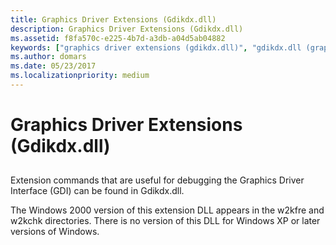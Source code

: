 ```yaml
---
title: Graphics Driver Extensions (Gdikdx.dll)
description: Graphics Driver Extensions (Gdikdx.dll)
ms.assetid: f8fa570c-e225-4b7d-a3db-a04d5ab04882
keywords: ["graphics driver extensions (gdikdx.dll)", "gdikdx.dll (graphics driver extensions)", "extensions, graphics driver"]
ms.author: domars
ms.date: 05/23/2017
ms.localizationpriority: medium
---
```


# Graphics Driver Extensions (Gdikdx.dll)


## <span id="ddk_graphics_driver_extensions_gdikdx_dll__dbg"></span><span id="DDK_GRAPHICS_DRIVER_EXTENSIONS_GDIKDX_DLL__DBG"></span>


Extension commands that are useful for debugging the Graphics Driver Interface (GDI) can be found in Gdikdx.dll.

The Windows 2000 version of this extension DLL appears in the w2kfre and w2kchk directories. There is no version of this DLL for Windows XP or later versions of Windows.

 

 






